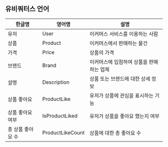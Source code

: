 ## 유비쿼터스 언어

| 한글명        | 영어명              | 설명                     |
|------------|------------------|------------------------|
| 유저         | User             | 이커머스 서비스를 이용하는 사람      |
| 상품         | Product          | 이커머스에서 판매하는 물건         |
| 가격         | Price            | 상품의 가격                 |
| 브랜드        | Brand            | 이커머스에 입점하여 상품을 판매하는 업체 |
| 설명         | Description      | 상품 또는 브랜드에 대한 상세 정보    |
| 상품 좋아요     | ProductLike      | 유저가 상품에 관심을 표시하는 기능    |
| 상품 좋아요 여부  | IsProductLiked   | 유저가 상품을 좋아요 했는지 여부     |
| 총 상품 좋아요 수 | ProductLikeCount | 상품에 대한 총 좋아요 수         |
 